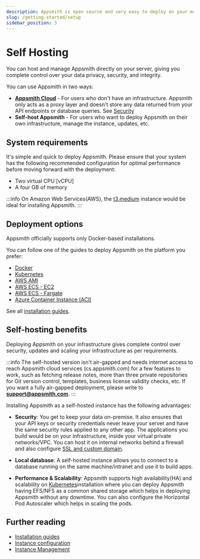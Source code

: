 ```yaml
---
description: Appsmith is open source and very easy to deploy on your machine.
slug: /getting-started/setup
sidebar_position: 3
---
```


# Self Hosting

You can host and manage Appsmith directly on your server, giving you complete control over your data privacy, security, and integrity.

You can use Appsmith in two ways:

* **[Appsmith Cloud](https://app.appsmith.com/user/login)** - For users who don't have an infrastructure. Appsmith only acts as a proxy layer and doesn't store any data returned from your API endpoints or database queries. See [Security](/product/security)
* **Self-host Appsmith** - For users who want to deploy Appsmith on their own infrastructure, manage the instance, updates, etc.

## System requirements

It's simple and quick to deploy Appsmith. Please ensure that your system has the following recommended configuration for optimal performance before moving forward with the deployment:

* Two virtual CPU \[vCPU]
* A four GB of memory

:::info
On Amazon Web Services(AWS), the [t3.medium](https://aws.amazon.com/ec2/instance-types/t3/) instance would be ideal for installing Appsmith.
:::

## Deployment options

Appsmith officially supports only Docker-based installations.  

You can follow one of the guides to deploy Appsmith on the platform you prefer:

* [Docker](/getting-started/setup/installation-guides/docker)
* [Kubernetes](/getting-started/setup/installation-guides/kubernetes)
* [AWS AMI](/getting-started/setup/installation-guides/aws-ami)
* [AWS ECS - EC2](/getting-started/setup/installation-guides/aws-ecs)
* [AWS ECS - Fargate](/getting-started/setup/installation-guides/aws-ecs-on-fargate)
* [Azure Container Instance (ACI)](/getting-started/setup/installation-guides/azure-aci)

See all [installation guides](/getting-started/setup/installation-guides).

## Self-hosting benefits

Deploying Appsmith on your infrastructure gives complete control over security, updates and scaling your infrastructure as per requirements.

:::info
The self-hosted version isn't air-gapped and needs internet access to reach Appsmith cloud services (cs.appsmith.com) for a few features to work, such as fetching release notes, more than three private repositories for Git version control, templates, business license validity checks, etc. If you want a fully air-gapped deployment, please write to [**support@appsmith.com**](mailto:support@appsmith.com).
:::

Installing Appsmith as a self-hosted instance has the following advantages:

- **Security**: You get to keep your data on-premise. It also ensures that your API keys or security credentials never leave your server and have the same security rules applied to any other app. The applications you build would be on your infrastructure, inside your virtual private networks/VPC. You can host it on internal networks behind a firewall and also configure [SSL and custom domain](/getting-started/setup/instance-configuration/custom-domain).

- **Local database**: A self-hosted instance allows you to connect to a database running on the same machine/intranet and use it to build apps.

- **Performance & Scalability**: Appsmith supports high availability(HA) and scalability on [Kubernetes](/getting-started/setup/installation-guides/kubernetes)installation where you can deploy Appsmith having EFS/NFS as a common shared storage which helps in deploying Appsmith without any downtime. You can also configure the Horizontal Pod Autoscaler which helps in scaling the pods.

## Further reading

* [Installation guides](/getting-started/setup/installation-guides)
* [Instance configuration](/getting-started/setup/instance-configuration)
* [Instance Management](/getting-started/setup/instance-management)